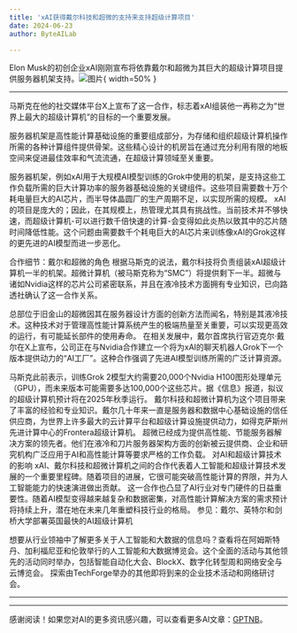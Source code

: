```yaml
---
title: 'xAI获得戴尔科技和超微的支持来支持超级计算项目'
date: 2024-06-23
author: ByteAILab

---
```


Elon Musk的初创企业xAI刚刚宣布将依靠戴尔和超微为其巨大的超级计算项目提供服务器机架支持。![图片](https://www.artificialintelligence-news.com/wp-content/uploads/sites/9/2024/06/xAI-secures-Dell-Technologies-and-Super-Micro-support-for-supercomputer-project-scaled-e1718938908677.jpg){ width=50% }

---
马斯克在他的社交媒体平台X上宣布了这一合作，标志着xAI组装他一再称之为“世界上最大的超级计算机”的目标的一个重要发展。

服务器机架是高性能计算基础设施的重要组成部分，为存储和组织超级计算机操作所需的各种计算组件提供骨架。这些精心设计的机房旨在通过充分利用有限的地板空间来促进最佳效率和气流流通，在超级计算领域至关重要。

服务器机架，例如xAI用于大规模AI模型训练的Grok中使用的机架，是支持这些工作负载所需的巨大计算功率的服务器基础设施的关键组件。这些项目需要数十万个耗电量巨大的AI芯片，而半导体晶圆厂的生产周期不足，以实现所需的规模。
xAI的项目是庞大的；因此，在其规模上，热管理尤其具有挑战性。当前技术并不够快速，而超级计算机-可以进行数千倍快速的计算-会变得如此炎热以致其中的芯片随时间降低性能。这个问题由需要数千个耗电巨大的AI芯片来训练像xAI的Grok这样的更先进的AI模型而进一步恶化。

合作细节：戴尔和超微的角色
根据马斯克的说法，戴尔科技将负责组装xAI超级计算机一半的机架。超微计算机（被马斯克称为“SMC”）将提供剩下一半。超微与诸如Nvidia这样的芯片公司紧密联系，并且在液冷技术方面拥有专业知识，已向路透社确认了这一合作关系。

总部位于旧金山的超微因其在服务器设计方面的创新方法而闻名，特别是其液冷技术。这种技术对于管理高性能计算系统产生的极端热量至关重要，可以实现更高效的运行，有可能延长部件的使用寿命。
在相关发展中，戴尔首席执行官迈克尔·戴尔在X上宣布，公司正在与Nvidia合作建立一个将为xAI的聊天机器人Grok下一个版本提供动力的“AI工厂”。这种合作强调了先进AI模型训练所需的广泛计算资源。

马斯克此前表示，训练Grok 2模型大约需要20,000个Nvidia H100图形处理单元（GPU），而未来版本可能需要多达100,000个这些芯片。据《信息》报道，拟议的超级计算机预计将在2025年秋季运行。
戴尔科技和超微计算机为这个项目带来了丰富的经验和专业知识。戴尔几十年来一直是服务器和数据中心基础设施的信任供应商，为世界上许多最大的云计算平台和超级计算设施提供动力，如得克萨斯州先进计算中心的Frontera超级计算机。
超微已经成为提供高性能、节能服务器解决方案的领先者。他们在液冷和刀片服务器架构方面的创新被云提供商、企业和研究机构广泛应用于AI和高性能计算等要求严格的工作负载。
对AI和超级计算技术的影响
xAI、戴尔科技和超微计算机之间的合作代表着人工智能和超级计算技术发展的一个重要里程碑。随着项目的进展，它很可能突破高性能计算的界限，并为人工智能能力的快速演进做出贡献。
这一合作也凸显了AI行业对专门硬件的日益重要性。随着AI模型变得越来越复杂和数据密集，对高性能计算解决方案的需求预计将持续上升，潜在地在未来几年重塑科技行业的格局。
参见：戴尔、英特尔和剑桥大学部署英国最快的AI超级计算机

想要从行业领袖中了解更多关于人工智能和大数据的信息吗？查看将在阿姆斯特丹、加利福尼亚和伦敦举行的人工智能和大数据博览会。这个全面的活动与其他领先的活动同时举办，包括智能自动化大会、BlockX、数字化转型周和网络安全与云博览会。
探索由TechForge举办的其他即将到来的企业技术活动和网络研讨会。

---
---
感谢阅读！如果您对AI的更多资讯感兴趣，可以查看更多AI文章：[GPTNB](https://gptnb.com)。